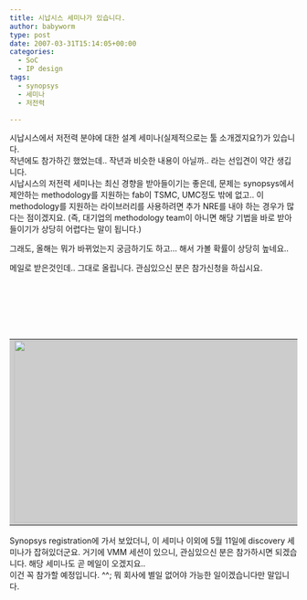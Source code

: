 ```yaml
---
title: 시납시스 세미나가 있습니다.
author: babyworm
type: post
date: 2007-03-31T15:14:05+00:00
categories:
  - SoC
  - IP design
tags:
  - synopsys
  - 세미나
  - 저전력

---
```

시납시스에서 저전력 분야에 대한 설계 세미나(실제적으로는 툴 소개겠지요?)가 있습니다.<br>
작년에도 참가하긴 했었는데.. 작년과 비슷한 내용이 아닐까.. 라는 선입견이 약간 생깁니다.<br>
시납시스의 저전력 세미나는 최신 경향을 받아들이기는 좋은데, 문제는 synopsys에서 제안하는 methodology를 지원하는 fab이 TSMC, UMC정도 밖에 없고.. 이 methodology를 지원하는 라이브러리를 사용하려면 추가 NRE를 내야 하는 경우가 많다는 점이겠지요. (즉, 대기업의 methodology team이 아니면 해당 기법을 바로 받아들이기가 상당히 어렵다는 말이 됩니다.) 

그래도, 올해는 뭐가 바뀌었는지 궁금하기도 하고… 해서 가볼 확률이 상당히 높네요.. 

메일로 받은것인데.. 그대로 올립니다. 관심있으신 분은 참가신청을 하십시요.

<TABLE id=Table_01 cellSpacing=0 cellPadding=0 width=600 align=center bgColor=#cccccc border=0><br>
  
<TD height=277><IMG style="WIDTH: 600px; HEIGHT: 319px" height=307 src="https://i0.wp.com/218.38.34.168/mailform/synopsys/images/0412_01.jpg?resize=625%2C307" width=625 useMap=#Map3 border=0 data-recalc-dims="1"></TD><br>

<TD height=41><IMG height=41 src="https://i0.wp.com/218.38.34.168/mailform/synopsys/images/0412_03.gif?resize=600%2C41" width=600 data-recalc-dims="1"></TD><br>

<TD align=middle width=600 height=260><br>
<TABLE height="100%" cellSpacing=0 cellPadding=0 width=600 border=0><br>
  
<TD width=7 bgColor=#b5b5b5> </TD><br>
<TD bgColor=#ffffff><br>
<TABLE cellSpacing=1 cellPadding=0 width=592 align=center bgColor=#ffffff border=0><br>
  
<TD width=114 bgColor=#4e2683><br>
<DIV align=center><IMG height=23 src="https://i0.wp.com/218.38.34.168/mailform/synopsys/images/time.jpg?resize=105%2C23" width=105 data-recalc-dims="1"></DIV></TD><br>
<TD width=475 bgColor=#4e2683><br>
<DIV align=center><IMG height=23 src="https://i0.wp.com/218.38.34.168/mailform/synopsys/images/session.jpg?resize=464%2C23" width=464 data-recalc-dims="1"></DIV></TD></TABLE><br>
<TABLE cellSpacing=1 cellPadding=5 width=590 align=center bgColor=#cccccc border=0><br>
  
<TD align=middle width=103 bgColor=#eeeeee>09:00 ~ 09:20</TD><br>
<TD width=464 bgColor=#ffffff>Registration</TD><br>

<TD align=middle bgColor=#eeeeee>09:20 ~ 09:30</TD><br>
<TD bgColor=#ffffff>Welcome</TD><br>

<TD align=middle bgColor=#eeeeee>09:30 ~ 10:30</TD><br>
<TD bgColor=#ffffff>Synopsys Low-Power Solution Overview</TD><br>

<TD align=middle bgColor=#eeeeee>10:30 ~ 11:00</TD><br>
<TD bgColor=#ffffff>Silicon-proven Low-Power Design Case Studies</TD><br>

<TD align=middle bgColor=#eeeeee>11:00 ~ 11:15</TD><br>
<TD bgColor=#ffffff>Break</TD><br>

<TD align=middle bgColor=#eeeeee>11:15 ~ 12:00</TD><br>
<TD bgColor=#ffffff>Advanced Low-Power Technology Overview</TD><br>

<TD align=middle bgColor=#eeeeee>12:00 ~ 13:00</TD><br>
<TD bgColor=#ffffff>Lunch</TD><br>

<TD align=middle bgColor=#eeeeee>13:00 ~ 14:15</TD><br>
<TD bgColor=#ffffff>Low-Power Design Tutorial including RTL Simulation and Synthesis,<br>
Physical Implementation; Analysis and Signoff</TD><br>

<TD align=middle bgColor=#eeeeee>14:15 ~ 14:30</TD><br>
<TD bgColor=#ffffff>Break</TD><br>

<TD align=middle bgColor=#eeeeee>14:30 ~ 15:15</TD><br>
<TD bgColor=#ffffff>Low-Power Design Tutorial (cont.)</TD><br>

<TD align=middle bgColor=#eeeeee>15:15 ~ 15:45</TD><br>
<TD bgColor=#ffffff>Low-Power Design Solution Demo</TD><br>

<TD align=middle bgColor=#eeeeee>15:45 ~ 16:00</TD><br>
<TD bgColor=#ffffff>Conclusion and Prize Drawing</TD></TABLE></TD><br>
<TD width=7 bgColor=#b5b5b5> </TD></TABLE></TD><br>

<TD align=middle><IMG style="WIDTH: 592px; HEIGHT: 162px" height=162 src="https://i0.wp.com/218.38.34.168/mailform/synopsys/images/0412_05.gif?resize=600%2C162" width=600 data-recalc-dims="1"></TD><br>

<TD align=middle><IMG style="WIDTH: 592px; HEIGHT: 85px" height=86 src="https://i0.wp.com/218.38.34.168/mailform/synopsys/images/0412_06.gif?resize=600%2C86" width=600 useMap=#Map border=0 data-recalc-dims="1"></TD></TABLE><MAP name=Map><AREA shape=RECT target=\_blank alt=http://pass.postman.co.kr/Check.html?TV9JRD0xMzY3MDU5MDIw&U1RZUEU9TUFTUw==&TElTVF9UQUJMRT1FQkFEMDM2MA==&UE9TVF9JRD0yMDA3MDMyODEwMDAwMDE2OTYxMA==&VEM9MjAwNzA0MDQ=&S0lORD1D&Q0lEPTAwMg==&URL=http://www.synopsys.com/news/events/seminars/lp\_sem.html coords=247,12,415,57 href="http://pass.postman.co.kr/Check.html?TV9JRD0xMzY3MDU5MDIw&U1RZUEU9TUFTUw==&TElTVF9UQUJMRT1FQkFEMDM2MA==&UE9TVF9JRD0yMDA3MDMyODEwMDAwMDE2OTYxMA==&VEM9MjAwNzA0MDQ=&S0lORD1D&Q0lEPTAwMg==&URL=http://www.synopsys.com/news/events/seminars/lp_sem.html"></MAP><MAP name=Map3><AREA shape=RECT target=\_blank alt=http://pass.postman.co.kr/Check.html?TV9JRD0xMzY3MDU5MDIw&U1RZUEU9TUFTUw==&TElTVF9UQUJMRT1FQkFEMDM2MA==&UE9TVF9JRD0yMDA3MDMyODEwMDAwMDE2OTYxMA==&VEM9MjAwNzA0MDQ=&S0lORD1D&Q0lEPTAwMw==&URL=http://218.38.34.168/mailform/synopsys/synopsys\_0421\_map.html coords=495,292,548,310 href="http://pass.postman.co.kr/Check.html?TV9JRD0xMzY3MDU5MDIw&U1RZUEU9TUFTUw==&TElTVF9UQUJMRT1FQkFEMDM2MA==&UE9TVF9JRD0yMDA3MDMyODEwMDAwMDE2OTYxMA==&VEM9MjAwNzA0MDQ=&S0lORD1D&Q0lEPTAwMw==&URL=http://218.38.34.168/mailform/synopsys/synopsys\_0421_map.html"></MAP>

Synopsys registration에 가서 보았더니, 이 세미나 이외에 5월 11일에 discovery 세미나가 잡혀있더군요. 거기에 VMM 세션이 있으니, 관심있으신 분은 참가하시면 되겠습니다. 해당 세미나도 곧 메일이 오겠지요..<br>
이건 꼭 참가할 예정입니다. ^^; 뭐 회사에 별일 없어야 가능한 일이겠습니다만 말입니다. 

<TABLE style="FONT-SIZE: 11px; COLOR: #666666" cellSpacing=0 cellPadding=0 width="100%" border=0><br>
</TABLE><IMG height=1 src="http://pass.postman.co.kr/Check.html?TV9JRD0xMzY3MDU5MDIw&U1RZUEU9TUFTUw==&TElTVF9UQUJMRT1FQkFEMDM2MA==&UE9TVF9JRD0yMDA3MDMyODEwMDAwMDE2OTYxMA==&VEM9MjAwNzA0MDQ=&S0lORD1P" width=1>
